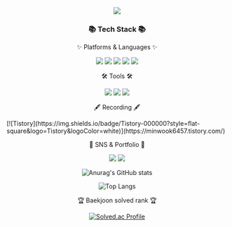 <div align=center>
	<img src="https://capsule-render.vercel.app/api?type=waving&color=gradiant&height=300&section=header&text=MinWook's%20Github!&fontSize=90" />	
</div>

<div align="center"> 
 
<div align=center>
	<h3>📚 Tech Stack 📚</h3>
	<p>✨ Platforms & Languages ✨</p>
</div>
 
</div>
<div align="center">
	<img src="https://img.shields.io/badge/C-1572B6?style=flat&logo=""&logoColor=white" />
	<img src="https://img.shields.io/badge/C++-F7DF1E?style=flat&logo=C++&logoColor=white" />
	<img src="https://img.shields.io/badge/Java-007396?style=flat&logo=JAVA&logoColor=white" />
	<img src="https://img.shields.io/badge/MySQL-4479A1?style=flat&logo=MySQL&logoColor=white" />
	<img src="https://img.shields.io/badge/Python-3776AB?style=flat&logo=Python&logoColor=white" />
</div>


<div align=center>
	<p>🛠 Tools 🛠</p>
</div>
<div align="center"> 
	<img src="https://img.shields.io/badge/Eclipse%20IDE-2C2255?style=flat&logo=EclipseIDE&logoColor=white" />
	<img src="https://img.shields.io/badge/Visual%20Studio%20Code-007ACC?style=flat&logo=VisualStudioCode&logoColor=white" />
	<img src="https://img.shields.io/badge/Visual%20Studio%20-5C2D91?style=flat&logo=VisualStudio&logoColor=white" />
</div>
 
 <div align=center>
	<p>🖋️ Recording 🖋️</p>
</div>

</div>
[![Tistory](https://img.shields.io/badge/Tistory-000000?style=flat-square&logo=Tistory&logoColor=white)](https://minwook6457.tistory.com/)
</div>
 
<div align=center>
	<p>🎨 SNS & Portfolio 🎨</p>
</div>
<div align=center>	
<a href="mailto:admin@alsdnr6457.gmail.com"><img src="https://img.shields.io/badge/Mail-30B980?style=flat&logo=Gmail&logoColor=white" /></a>
<a href="https://www.instagram.com/min._.uuk_"><img src="https://img.shields.io/badge/instagram-E4405F.svg?style=for-the-badge&logo=instagram&logoColor=white&link=https://www.instagram.com/min._.uuk_"/></a>
</div>

<div align=center>
	
![Anurag's GitHub stats](https://github-readme-stats.vercel.app/api?username=MinWook6457&show_icons=true&theme=onedark)

![Top Langs](https://github-readme-stats.vercel.app/api/top-langs/?username=MinWook6457&layout=compact&theme=dracula)

<p>🏆 Baekjoon solved rank 🏆</p>
	
[![Solved.ac Profile](http://mazassumnida.wtf/api/generate_badge?boj=alsdnr6457)](https://solved.ac/alsdnr6457)<br/>
	
</div>
